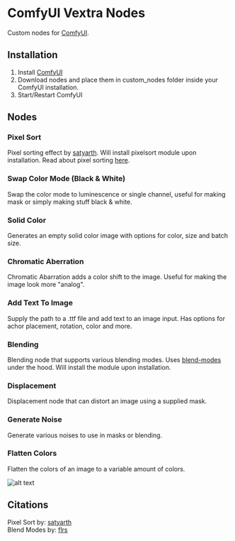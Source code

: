# ComfyUI Vextra Nodes
 Custom nodes for [ComfyUI](https://github.com/comfyanonymous/ComfyUI).

## Installation
1. Install [ComfyUI](https://github.com/comfyanonymous/ComfyUI)
2. Download nodes and place them in custom_nodes folder inside your ComfyUI installation.
3. Start/Restart ComfyUI

## Nodes

### Pixel Sort
Pixel sorting effect by [satyarth](https://github.com/satyarth/pixelsort). Will install pixelsort module upon installation.
Read about pixel sorting [here](http://satyarth.me/articles/pixel-sorting/).

### Swap Color Mode (Black & White)
Swap the color mode to luminescence or single channel, useful for making mask or simply making stuff black & white.

### Solid Color
Generates an empty solid color image with options for color, size and batch size.

### Chromatic Aberration
Chromatic Abarration adds a color shift to the image. Useful for making the image look more "analog".

### Add Text To Image
Supply the path to a .ttf file and add text to an image input. Has options for achor placement, rotation, color and more.

### Blending
Blending node that supports various blending modes. Uses [blend-modes](https://github.com/flrs/blend_modes) under the hood. Will install the module upon installation.

### Displacement
Displacement node that can distort an image using a supplied mask.

### Generate Noise
Generate various noises to use in masks or blending.

### Flatten Colors
Flatten the colors of an image to a variable amount of colors.

![alt text](https://i.imgur.com/BO6fMa6.png "Nodes Preview")<br>


## Citations
Pixel Sort by: [satyarth](https://github.com/satyarth)<br>
Blend Modes by: [flrs](https://github.com/flrs/)
